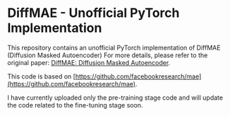 # DiffMAE - Unofficial PyTorch Implementation

This repository contains an unofficial PyTorch implementation of DiffMAE (Diffusion Masked Autoencoder)
For more details, please refer to the original paper: [DiffMAE: Diffusion Masked Autoencoder](https://arxiv.org/abs/2304.03283).

This code is based on [https://github.com/facebookresearch/mae](https://github.com/facebookresearch/mae).

I have currently uploaded only the pre-training stage code and will update the code related to the fine-tuning stage soon.

